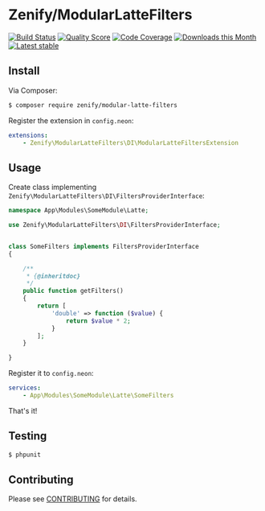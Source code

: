 # Zenify/ModularLatteFilters

[![Build Status](https://img.shields.io/travis/Zenify/ModularLatteFilters.svg?style=flat-square)](https://travis-ci.org/Zenify/ModularLatteFilters)
[![Quality Score](https://img.shields.io/scrutinizer/g/Zenify/ModularLatteFilters.svg?style=flat-square)](https://scrutinizer-ci.com/g/Zenify/ModularLatteFilters)
[![Code Coverage](https://img.shields.io/scrutinizer/coverage/g/Zenify/ModularLatteFilters.svg?style=flat-square)](https://scrutinizer-ci.com/g/Zenify/ModularLatteFilters)
[![Downloads this Month](https://img.shields.io/packagist/dm/zenify/modular-latte-filters.svg?style=flat-square)](https://packagist.org/packages/zenify/modular-latte-filters)
[![Latest stable](https://img.shields.io/packagist/v/zenify/modular-latte-filters.svg?style=flat-square)](https://packagist.org/packages/zenify/modular-latte-filters)


## Install

Via Composer:

```sh
$ composer require zenify/modular-latte-filters
```

Register the extension in `config.neon`:

```yaml
extensions:
	- Zenify\ModularLatteFilters\DI\ModularLatteFiltersExtension
```


## Usage

Create class implementing `Zenify\ModularLatteFilters\DI\FiltersProviderInterface`:

```php
namespace App\Modules\SomeModule\Latte;

use Zenify\ModularLatteFilters\DI\FiltersProviderInterface;


class SomeFilters implements FiltersProviderInterface
{

	/**
	 * {@inheritdoc}
	 */
	public function getFilters()
	{
		return [
			'double' => function ($value) {
				return $value * 2;
			}
		];
	}

}
```

Register it to `config.neon`:

```yaml
services:
	- App\Modules\SomeModule\Latte\SomeFilters
```

That's it!



## Testing

```sh
$ phpunit
```


## Contributing

Please see [CONTRIBUTING](CONTRIBUTING.md) for details.
